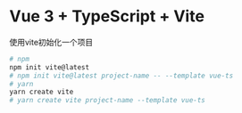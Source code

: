 # Vue 3 + TypeScript + Vite
使用vite初始化一个项目
```bash
# npm
npm init vite@latest
# npm init vite@latest project-name -- --template vue-ts
# yarn
yarn create vite
# yarn create vite project-name --template vue-ts
```
